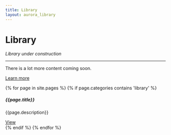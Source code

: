 ```yaml
---
title: Library
layout: aurora_library
---
```


<div class="jumbotron">
  <h1 class="display-4">Library</h1>
  <p class="lead">
    <div class="alert alert-warning" role="alert">
      <em>Library under construction</em>
    </div>
  </p>
  <hr class="my-4">
  <p>There is a lot more content coming soon.</p>
  <p class="lead">
    <a class="btn btn-primary btn-lg" href="#" role="button">Learn more</a>
  </p>
</div>

<div class="card-columns">

{% for page in site.pages %}
{% if page.categories contains 'library' %}
<div class="card">
  <div class="card-body">
    <h5 class="card-title">{{page.title}}</h5>
    <p class="card-text">{{page.description}}</p>
    <a href="{{page.url}}" class="btn btn-primary">View</a>
  </div>
</div>
{% endif %}
{% endfor %}

</div>
